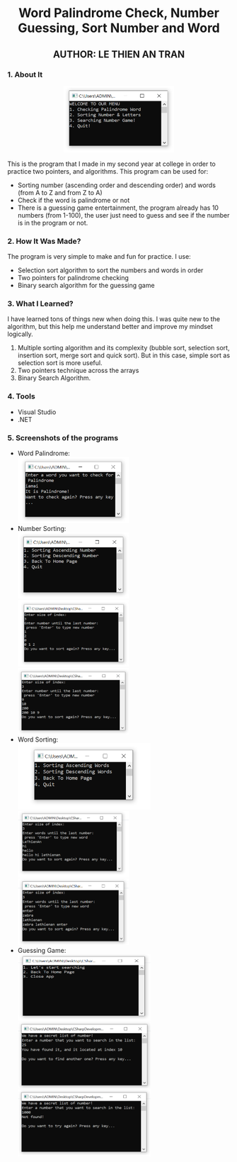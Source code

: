 <h1 align="center"> Word Palindrome Check, Number Guessing, Sort Number and Word </h1>
<h2 align="center"> AUTHOR: LE THIEN AN TRAN </h2>
<h3> 1. About It </h3> 
<p align="center">
<img src="images/HomeMenu.PNG" width = "250" height = "150"> 
</p>
<p>
This is the program that I made in my second year at college in order to practice two pointers, and algorithms. This program can be used for:
<ul>
<li> Sorting number (ascending order and descending order) and words (from A to Z and from Z to A) </li>
<li> Check if the word is palindrome or not </li>
<li> There is a guessing game entertainment, the program already has 10 numbers (from 1-100), the user just need to guess and see if the number is in the program or not. </li>
</ul>
</p>
<h3> 2. How It Was Made? </h3>
<p>
The program is very simple to make and fun for practice. I use: 
<ul> 
<li> Selection sort algorithm to sort the numbers and words in order </li>
<li> Two pointers for palindrome checking 
<li> Binary search algorithm for the guessing game </li>
</ul>
</p>
<h3> 3. What I Learned? </h3>
<p>
I have learned tons of things new when doing this. I was quite new to the algorithm, but this help me understand better and improve my mindset logically. 
<ol>
<li> Multiple sorting algorithm and its complexity (bubble sort, selection sort, insertion sort, merge sort and quick sort). But in this case, simple sort as selection sort is more useful. </li>
<li> Two pointers technique across the arrays </li>
<li> Binary Search Algorithm. </li>
</ol>
</p>
<h3> 4. Tools </h3> 
<p>
<ul> <li> Visual Studio </li> <li> .NET </li> </ul>
</p>
<h3> 5. Screenshots of the programs </h3>
<p>
<ul> 
<li> Word Palindrome:
<br>
<img src="images/palindrome.PNG" width="250" height="150">
</li>
<li> Number Sorting: 
<br>
<img src="images/sortNumberMenu.PNG" width="250" height = "150">
<img src ="images/ascendingSort.PNG" width="250" height="150">
<img src="images/descendingSort.PNG" width="250" height="150">
<br>
</li>
<li> Word Sorting: 
<br>
<img src="images/wordsSortMenu.PNG" width="300" height = "150">
<img src ="images/Ascendingwordsort.PNG" width="250" height="150">
<img src="images/wordsSortDescending.PNG" width="250" height="150">
<br>
</li>
<li> Guessing Game: 
<br>
<img src="images/searchGameMenu.PNG" width="300" height = "150">
<img src ="images/NumberFound.PNG" width="300" height="150">
<img src="images/NotFoundSearch.PNG" width="300" height="150"></li>
</p>
